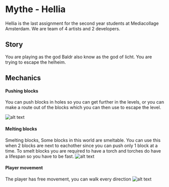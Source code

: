 # Mythe - Hellia

Hellia is the last assignment for the second year students at Mediacollage Amsterdam. We are team of 4 artists and 2 developers.

## Story

You are playing as the god Baldr also know as the god of licht. You are trying to escape the helheim.


## Mechanics

#### Pushing blocks
You can push blocks in holes so you can get further in the levels, or you can make a route out of the blocks which you can then use to escape the level.

![alt text](https://lh5.googleusercontent.com/jPX6pzu7CbrDWDJDAxPCoWaN1aZyM3gCoEbU7INZra8Tv9hEAlFhyP4u2IvtMR46EU1Yil_GUnkjtrgRRpM7=w1920-h937)

#### Melting blocks
Smelting blocks, Some blocks in this world are smeltable. You can use this when 2 blocks are next to eachother since you can push only 1 block at a time. To smelt blocks you are required to have a torch and torches do have a lifespan so you have to be fast.
![alt text](https://lh4.googleusercontent.com/azeocg7i6MC65fPoeDVNw8HLclq6T3bVMj9KFgAHijOciSm6gAL5z1lBX7srhVrMHNkIL-_ePdoosLW0tW0J=w1920-h937)

#### Player movement
The player has free movement, you can walk every direction 
![alt text](https://lh6.googleusercontent.com/vcd0A05_Q2h0LYcMkVYyTi6oX_TV-mF1E1iZSkAz5PBGO2pbq_bnpUPB8BDBXVgM2mK4QRcTFNPizdl9j_JL=w1920-h9377)